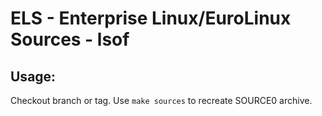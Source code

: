# ELS - Enterprise Linux/EuroLinux Sources - lsof
 
## Usage:
  Checkout branch or tag. Use `make sources` to recreate  SOURCE0 archive.
